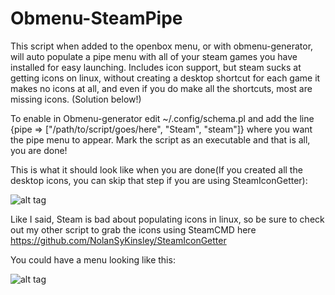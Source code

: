 # Obmenu-SteamPipe
This script when added to the openbox menu, or with obmenu-generator, will auto populate a pipe menu with all of your steam games you have installed for easy launching. Includes icon support, but steam sucks at getting icons on linux, without creating a desktop shortcut for each game it makes no icons at all, and even if you do make all the shortcuts, most are missing icons. (Solution below!)

To enable in Obmenu-generator edit ~/.config/schema.pl and add the line {pipe => ["/path/to/script/goes/here", "Steam", "steam"]} where you want the pipe menu to appear. Mark the script as an executable and that is all, you are done! 

This is what it should look like when you are done(If you created all the desktop icons, you can skip that step if you are using SteamIconGetter):

![alt tag](http://i.imgur.com/CjSmXEU.png)

Like I said, Steam is bad about populating icons in linux, so be sure to check out my other script to grab the icons using SteamCMD here https://github.com/NolanSyKinsley/SteamIconGetter

You could have a menu looking like this:

![alt tag](http://i.imgur.com/UzJFl0P.png)
